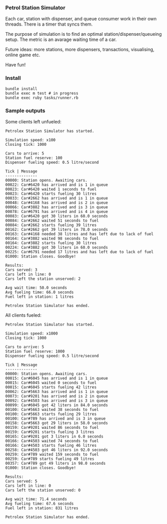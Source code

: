 ### Petrol Station Simulator

Each car, station with dispenser, and queue consumer work in their own threads.
There is a timer that syncs them.

The purpose of simulation is to find an optimal station/dispenser/queueing setup.
The metric is an avarage waiting time of a car.

Future ideas: more stations, more dispensers, transactions, visualising, online game etc.

Have fun!

### Install

```
bundle install
bundle exec m test # in progress
bundle exec ruby tasks/runner.rb
```

### Sample outputs

Some clients left unfueled:
```
Petrolex Station Simulator has started.

Simulation speed: x100
Closing tick: 1000

Cars to arrive: 5
Station fuel reserve: 100
Dispenser fueling speed: 0.5 litre/second

Tick | Message
--------------
00000: Station opens. Awaiting cars.
00022: Car#6420 has arrived and is 1 in queue
00023: Car#6420 waited 1 seconds to fuel
00023: Car#6420 starts fueling 30 litres
00033: Car#2662 has arrived and is 1 in queue
00048: Car#4168 has arrived and is 2 in queue
00066: Car#3882 has arrived and is 3 in queue
00078: Car#6791 has arrived and is 4 in queue
00083: Car#6420 got 30 liters in 60.0 seconds
00084: Car#2662 waited 51 seconds to fuel
00084: Car#2662 starts fueling 39 litres
00162: Car#2662 got 39 liters in 78.0 seconds
00163: Car#4168 needed 38 litres and has left due to lack of fuel
00164: Car#3882 waited 98 seconds to fuel
00164: Car#3882 starts fueling 30 litres
00224: Car#3882 got 30 liters in 60.0 seconds
00225: Car#6791 needed 17 litres and has left due to lack of fuel
01000: Station closes. Goodbye!

Results:
Cars served: 3
Cars left in line: 0
Cars left the station unserved: 2

Avg wait time: 50.0 seconds
Avg fueling time: 66.0 seconds
Fuel left in station: 1 litres

Petrolex Station Simulator has ended.
```

All clients fueled:
```
Petrolex Station Simulator has started.

Simulation speed: x1000
Closing tick: 1000

Cars to arrive: 5
Station fuel reserve: 1000
Dispenser fueling speed: 0.5 litre/second

Tick | Message
--------------
00000: Station opens. Awaiting cars.
00015: Car#6045 has arrived and is 1 in queue
00015: Car#6045 waited 0 seconds to fuel
00015: Car#6045 starts fueling 42 litres
00062: Car#5663 has arrived and is 1 in queue
00073: Car#9201 has arrived and is 2 in queue
00092: Car#4503 has arrived and is 3 in queue
00099: Car#6045 got 42 liters in 84.0 seconds
00100: Car#5663 waited 38 seconds to fuel
00100: Car#5663 starts fueling 29 litres
00100: Car#789 has arrived and is 3 in queue
00158: Car#5663 got 29 liters in 58.0 seconds
00159: Car#9201 waited 86 seconds to fuel
00159: Car#9201 starts fueling 3 litres
00165: Car#9201 got 3 liters in 6.0 seconds
00166: Car#4503 waited 74 seconds to fuel
00166: Car#4503 starts fueling 46 litres
00258: Car#4503 got 46 liters in 92.0 seconds
00259: Car#789 waited 159 seconds to fuel
00259: Car#789 starts fueling 49 litres
00357: Car#789 got 49 liters in 98.0 seconds
01000: Station closes. Goodbye!

Results:
Cars served: 5
Cars left in line: 0
Cars left the station unserved: 0

Avg wait time: 71.4 seconds
Avg fueling time: 67.6 seconds
Fuel left in station: 831 litres

Petrolex Station Simulator has ended.
```